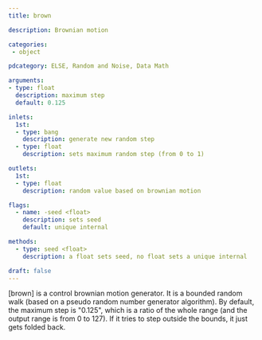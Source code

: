 ```yaml
---
title: brown

description: Brownian motion

categories:
 - object

pdcategory: ELSE, Random and Noise, Data Math

arguments:
- type: float
  description: maximum step 
  default: 0.125

inlets:
  1st:
  - type: bang
    description: generate new random step
  - type: float
    description: sets maximum random step (from 0 to 1)

outlets:
  1st:
  - type: float
    description: random value based on brownian motion

flags:
  - name: -seed <float>
    description: sets seed
    default: unique internal

methods:
  - type: seed <float>
    description: a float sets seed, no float sets a unique internal

draft: false
---
```


[brown] is a control brownian motion generator. It is a bounded random walk (based on a pseudo random number generator algorithm). By default, the maximum step is "0.125", which is a ratio of the whole range (and the output range is from 0 to 127). If it tries to step outside the bounds, it just gets folded back.

